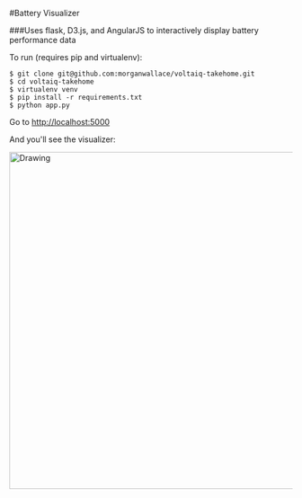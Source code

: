 #Battery Visualizer

###Uses flask, D3.js, and AngularJS to interactively display battery performance data

To run (requires pip and virtualenv):
	
	$ git clone git@github.com:morganwallace/voltaiq-takehome.git
	$ cd voltaiq-takehome	
	$ virtualenv venv
	$ pip install -r requirements.txt 
	$ python app.py
	
Go to <http://localhost:5000>

And you'll see the visualizer:

<img src="https://github.com/morganwallace/voltaiq-takehome/blob/master/static/img/bat_viz.png?raw=true" alt="Drawing" style="width: 600px;"/>
